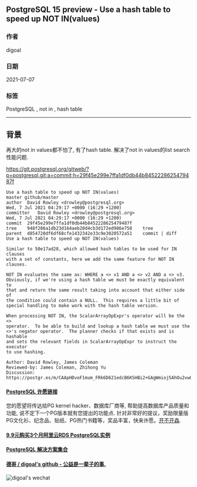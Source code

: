 ## PostgreSQL 15 preview - Use a hash table to speed up NOT IN(values)  
    
### 作者    
digoal    
    
### 日期    
2021-07-07    
    
### 标签    
PostgreSQL , not in , hash table     
    
----    
    
## 背景    
再大的not in values都不怕了, 有了hash table. 解决了not in values的list search性能问题.    
  
https://git.postgresql.org/gitweb/?p=postgresql.git;a=commit;h=29f45e299e7ffa1df0db44b8452228625479487f  
  
```  
Use a hash table to speed up NOT IN(values) 
master github/master  
author	David Rowley <drowley@postgresql.org>	  
Wed, 7 Jul 2021 04:29:17 +0000 (16:29 +1200)  
committer	David Rowley <drowley@postgresql.org>	  
Wed, 7 Jul 2021 04:29:17 +0000 (16:29 +1200)  
commit	29f45e299e7ffa1df0db44b8452228625479487f  
tree	948f286a1db23d164aeb20d4cb3d172ed986e758	tree  
parent	d854720df6df68cfe1432342e33c9e3020572a51	commit | diff  
Use a hash table to speed up NOT IN(values)  
  
Similar to 50e17ad28, which allowed hash tables to be used for IN clauses  
with a set of constants, here we add the same feature for NOT IN clauses.  
  
NOT IN evaluates the same as: WHERE a <> v1 AND a <> v2 AND a <> v3.  
Obviously, if we're using a hash table we must be exactly equivalent to  
that and return the same result taking into account that either side of  
the condition could contain a NULL.  This requires a little bit of  
special handling to make work with the hash table version.  
  
When processing NOT IN, the ScalarArrayOpExpr's operator will be the <>  
operator.  To be able to build and lookup a hash table we must use the  
<>'s negator operator.  The planner checks if that exists and is hashable  
and sets the relevant fields in ScalarArrayOpExpr to instruct the executor  
to use hashing.  
  
Author: David Rowley, James Coleman  
Reviewed-by: James Coleman, Zhihong Yu  
Discussion: https://postgr.es/m/CAApHDvoF1mum_FRk6D621edcB6KSHBi2+GAgWmioj5AhOu2vwQ@mail.gmail.com  
```  
  
  
#### [PostgreSQL 许愿链接](https://github.com/digoal/blog/issues/76 "269ac3d1c492e938c0191101c7238216")
您的愿望将传达给PG kernel hacker、数据库厂商等, 帮助提高数据库产品质量和功能, 说不定下一个PG版本就有您提出的功能点. 针对非常好的提议，奖励限量版PG文化衫、纪念品、贴纸、PG热门书籍等，奖品丰富，快来许愿。[开不开森](https://github.com/digoal/blog/issues/76 "269ac3d1c492e938c0191101c7238216").  
  
  
#### [9.9元购买3个月阿里云RDS PostgreSQL实例](https://www.aliyun.com/database/postgresqlactivity "57258f76c37864c6e6d23383d05714ea")
  
  
#### [PostgreSQL 解决方案集合](https://yq.aliyun.com/topic/118 "40cff096e9ed7122c512b35d8561d9c8")
  
  
#### [德哥 / digoal's github - 公益是一辈子的事.](https://github.com/digoal/blog/blob/master/README.md "22709685feb7cab07d30f30387f0a9ae")
  
  
![digoal's wechat](../pic/digoal_weixin.jpg "f7ad92eeba24523fd47a6e1a0e691b59")
  
